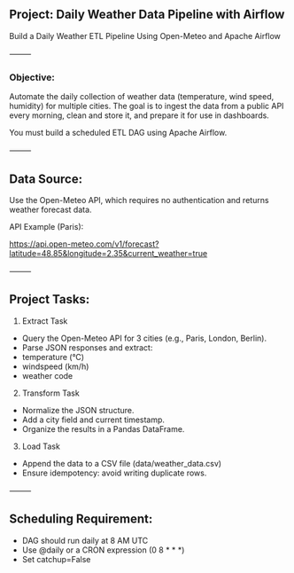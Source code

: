 ## Project: Daily Weather Data Pipeline with Airflow


Build a Daily Weather ETL Pipeline Using Open-Meteo and Apache Airflow

⸻

### Objective:
Automate the daily collection of weather data (temperature, wind speed, humidity) for multiple cities. The goal is to ingest the data from a public API every morning, clean and store it, and prepare it for use in dashboards.

You must build a scheduled ETL DAG using Apache Airflow.


⸻

## Data Source:

Use the Open-Meteo API, which requires no authentication and returns weather forecast data.

API Example (Paris):

https://api.open-meteo.com/v1/forecast?latitude=48.85&longitude=2.35&current_weather=true


⸻

## Project Tasks:

1. Extract Task
* Query the Open-Meteo API for 3 cities (e.g., Paris, London, Berlin).
* Parse JSON responses and extract:
* temperature (°C)
* windspeed (km/h)
* weather code

2. Transform Task
* Normalize the JSON structure.
* Add a city field and current timestamp.
* Organize the results in a Pandas DataFrame.

3. Load Task
* Append the data to a CSV file (data/weather_data.csv)
* Ensure idempotency: avoid writing duplicate rows.

⸻

## Scheduling Requirement:
* DAG should run daily at 8 AM UTC
* Use @daily or a CRON expression (0 8 * * *)
* Set catchup=False